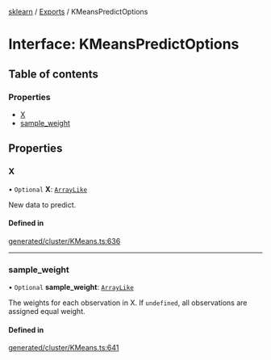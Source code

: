 [sklearn](../readme.md) / [Exports](../modules.md) / KMeansPredictOptions

# Interface: KMeansPredictOptions

## Table of contents

### Properties

- [X](KMeansPredictOptions.md#x)
- [sample\_weight](KMeansPredictOptions.md#sample_weight)

## Properties

### X

• `Optional` **X**: [`ArrayLike`](../modules.md#arraylike)

New data to predict.

#### Defined in

[generated/cluster/KMeans.ts:636](https://github.com/transitive-bullshit/scikit-learn-ts/blob/367336a/packages/sklearn/src/generated/cluster/KMeans.ts#L636)

___

### sample\_weight

• `Optional` **sample\_weight**: [`ArrayLike`](../modules.md#arraylike)

The weights for each observation in X. If `undefined`, all observations are assigned equal weight.

#### Defined in

[generated/cluster/KMeans.ts:641](https://github.com/transitive-bullshit/scikit-learn-ts/blob/367336a/packages/sklearn/src/generated/cluster/KMeans.ts#L641)
